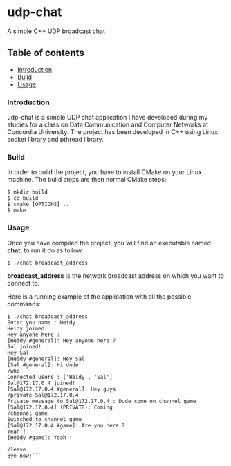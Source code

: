# udp-chat
A simple C++ UDP broadcast chat

## Table of contents
* [Introduction](#introduction)
* [Build](#build)
* [Usage](#usage)

### Introduction
udp-chat is a simple UDP chat application I have developed during my studies for a class on Data Communication and Computer Networks at Concordia University.
The project has been developed in C++ using Linux socket library and pthread library.

### Build
In order to build the project, you have to install CMake on your Linux machine.
The build steps are then normal CMake steps:
```ssh
$ mkdir build
$ cd build
$ cmake [OPTIONS] ..
$ make
```

### Usage
Once you have compiled the project, you will find an executable named **chat**, to run it do as follow:
```ssh
$ ./chat broadcast_address
```
**broadcast_address** is the network broadcast address on which you want to connect to.

Here is a running example of the application with all the possible commands:
```ssh
$ ./chat broadcast_address
Enter you name : Heidy
Heidy joined!
Hey anyone here ?
[Heidy #general]: Hey anyone here ?
Sal joined!
Hey Sal
[Heidy #general]: Hey Sal
[Sal #general]: Hi dude
/who
Connected users : ['Heidy', 'Sal']
Sal@172.17.0.4 joined!
[Sal@172.17.0.4 #general]: Hey guys
/private Sal@172.17.0.4       
Private message to Sal@172.17.0.4 : Dude come on channel game
[Sal@172.17.0.4] (PRIVATE): Coming
/channel game
Switched to channel game
[Sal@172.17.0.4 #game]: Are you here ?
Yeah !
[Heidy #game]: Yeah !
...
/leave
Bye now!```
